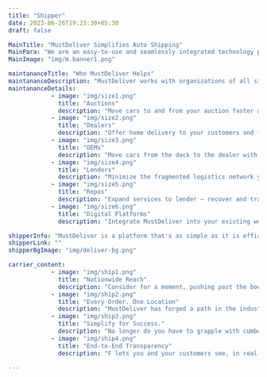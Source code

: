 ```yaml
---
title: "Shipper"
date: 2023-06-26T19:23:30+05:30
draft: false

MainTitle: "MustDeliver Simplifies Auto Shipping"
MainPara: "We are an easy-to-use and seamlessly integrated technology platform that streamlines auto transportation and logistics"
MainImage: "img/m.banner1.png"

maintananceTitle: "Who MustDeliver Helps"
maintananceDescription: "MustDeliver works with organizations of all sizes to move cars faster and easier."
maintananceDetails:
            - image: "img/size1.png"
              title: "Auctions"
              description: "Move cars to and from your auction faster and easier, create added value for your consignees, and pay transporters electronically."
            - image: "img/size2.png"
              title: "Dealers"
              description: "Offer home delivery to your customers and find new inventory for your lot from anywhere in the country"
            - image: "img/size3.png"
              title: "OEMs"
              description: "Move cars from the dock to the dealer with an integrated transportation solution."
            - image: "img/size4.png"
              title: "Lenders"
              description: "Minimize the fragmented logistics network you may be using and gain end-to-end visibility across connected platforms. Pick up cars from anywhere and process lease returns with ease."
            - image: "img/size5.png"
              title: "Repos"
              description: "Expand services to lender – recover and transport, gain greater control over your lot management, and help accelerate the vehicle lifecycle for lenders, clients and partners"
            - image: "img/size6.png"
              title: "Digital Platforms"
              description: "Integrate MustDeliver into your existing website, app or SaaS solution to offer your customers transportation as part of a comprehensive end-to-end car buying experience."

shipperInfo: "MustDeliver is a platform that's as simple as it is efficient. Begin by creating a free online account today."
shipperLink: ""
shipperBgImage: "img/deliver-bg.png"

carrier_content:
            - image: "img/ship1.png"
              title: "Nationwide Reach"
              description: "Consider for a moment, pushing past the boundaries of your local market. MustDeliver steps up with a robust network of vetted and monitored transporters, stretching across the United States, all at the ready to help you deliver or pick up a vehicle, wherever you need."
            - image: "img/ship2.png"
              title: "Every Order. One Location"
              description: "MustDeliver has forged a path in the industry, creating the first-of-its-kind transportation command center. This is where the convergence of artificial intelligence technology and human support comes into its own. Whether you're shipping one car or a legion of thousands, MustDeliver provides the tools that make it happen, and not just efficiently, but with a surprising ease."
            - image: "img/ship3.png"
              title: "Simplify for Success."
              description: "No longer do you have to grapple with cumbersome spreadsheets or intricate software that requires endless configuration and management. MustDeliver simplifies the process, with everything you need to quote, ship, track, and pay for car transportation at your fingertips. This seamless blend of advanced AI technology and the human touch is what sets MustDeliver apart, bringing you the future of auto logistics, today."
            - image: "img/ship4.png"
              title: "End-to-End Transparency"
              description: "F lets you and your customers see, in real-time, exactly where your car is en route. No more sitting around waiting for someone to call you back with an update. And with MustDeliver ETA, the driver will let you know exactly when your car will be delivered."

---
```


